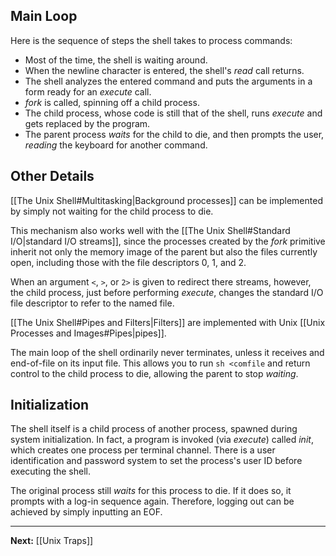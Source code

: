 ## Main Loop

Here is the sequence of steps the shell takes to process commands:

* Most of the time, the shell is waiting around.
* When the newline character is entered, the shell's *read* call returns.
* The shell analyzes the entered command and puts the arguments in a form ready for an *execute* call.
* *fork* is called, spinning off a child process.
* The child process, whose code is still that of the shell, runs *execute* and gets replaced by the program.
* The parent process *waits* for the child to die, and then prompts the user, *reading* the keyboard for another command.

## Other Details

[[The Unix Shell#Multitasking|Background processes]] can be implemented by simply not waiting for the child process to die.

This mechanism also works well with the [[The Unix Shell#Standard I/O|standard I/O streams]], since the processes created by the *fork* primitive inherit not only the memory image of the parent but also the files currently open, including those with the file descriptors 0, 1, and 2.

When an argument `<`, `>`, or `2>` is given to redirect there streams, however, the child process, just before performing *execute*, changes the standard I/O file descriptor to refer to the named file. 

[[The Unix Shell#Pipes and Filters|Filters]] are implemented with Unix [[Unix Processes and Images#Pipes|pipes]]. 

The main loop of the shell ordinarily never terminates, unless it receives and end-of-file on its input file. This allows you to run `sh <comfile` and return control to the child process to die, allowing the parent to stop *waiting*.

## Initialization

The shell itself is a child process of another process, spawned during system initialization. In fact, a program is invoked (via *execute*) called *init*, which creates one process per terminal channel. There is a user identification and password system to set the process's user ID before executing the shell.

The original process still *waits* for this process to die. If it does so, it prompts with a log-in sequence again. Therefore, logging out can be achieved by simply inputting an EOF.

---

**Next:** [[Unix Traps]]